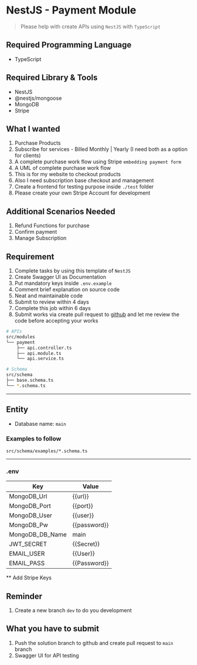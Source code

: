 # NestJS - Payment Module

> Please help with create APIs using `NestJS` with `TypeScript`

## Required Programming Language

- TypeScript

## Required Library & Tools

- NestJS
- @nestjs/mongoose
- MongoDB
- Stripe

## What I wanted

1. Purchase Products
2. Subscribe for services - Billed Monthly | Yearly (I need both as a option for clients)
3. A complete purchase work flow using Stripe `embedding payment form`
4. A UML of complete purchase work flow
5. This is for my website to checkout products
6. Also I need subscription base checkout and management
7. Create a frontend for testing purpose inside `./test` folder
8. Please create your own Stripe Account for development

## Additional Scenarios Needed

1. Refund Functions for purchase
2. Confirm payment
3. Manage Subscription

## Requirement

1. Complete tasks by using this template of `NestJS`
2. Create Swagger UI as Documentation
3. Put mandatory keys inside `.env.example`
4. Comment brief explanation on source code
5. Neat and maintainable code
6. Submit to review within 4 days
7. Complete this job within 6 days
8. Submit works via create pull request to [github]() and let me review the code before accepting your works

```zsh
# APIs
src/modules
└── payment
    ├── api.controller.ts
    ├── api.module.ts
    └── api.service.ts

# Schema
src/schema
├── base.schema.ts
└── *.schema.ts
```

---

## Entity

- Database name: `main`

### Examples to follow

`src/schema/examples/*.schema.ts`

---

### .env

| Key             | Value        |
| --------------- | ------------ |
| MongoDB_Url     | {{url}}      |
| MongoDB_Port    | {{port}}     |
| MongoDB_User    | {{user}}     |
| MongoDB_Pw      | {{password}} |
| MongoDB_DB_Name | main         |
| JWT_SECRET      | {{Secret}}   |
| EMAIL_USER      | {{User}}     |
| EMAIL_PASS      | {{Password}} |

** Add Stripe Keys

## Reminder

1. Create a new branch `dev` to do you development

## What you have to submit

1. Push the solution branch to github and create pull request to `main` branch
2. Swagger UI for API testing
